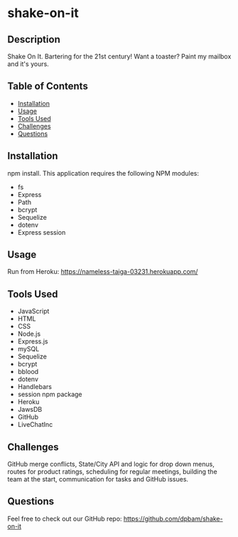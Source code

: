 # shake-on-it

## Description

Shake On It. Bartering for the 21st century! Want a toaster? Paint my mailbox and it's yours.

## Table of Contents

- [Installation](#installation)
- [Usage](#usage)
- [Tools Used](#tools)
- [Challenges](#challenges)
- [Questions](#questions)

## Installation

npm install. This application requires the following NPM modules:

- fs
- Express
- Path
- bcrypt
- Sequelize
- dotenv
- Express session

## Usage

Run from Heroku: https://nameless-taiga-03231.herokuapp.com/

## Tools Used

- JavaScript
- HTML
- CSS
- Node.js
- Express.js
- mySQL
- Sequelize
- bcrypt
- bblood
- dotenv
- Handlebars
- session npm package
- Heroku
- JawsDB
- GitHub
- LiveChatInc

## Challenges

GitHub merge conflicts, State/City API and logic for drop down menus, routes for product ratings, scheduling for regular meetings, building the team at the start, communication for tasks and GitHub issues.

## Questions

Feel free to check out our GitHub repo: https://github.com/dpbam/shake-on-it
